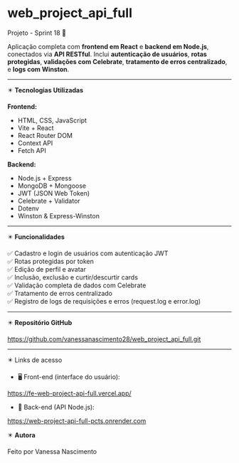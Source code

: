 # web_project_api_full

Projeto - Sprint 18 🚀

Aplicação completa com **frontend em React** e **backend em Node.js**, conectados via **API RESTful**. Inclui **autenticação de usuários**, **rotas protegidas**, **validações com Celebrate**, **tratamento de erros centralizado**, e **logs com Winston**.

---

✴️ **Tecnologias Utilizadas**

**Frontend:**

- HTML, CSS, JavaScript
- Vite + React
- React Router DOM
- Context API
- Fetch API

**Backend:**

- Node.js + Express
- MongoDB + Mongoose
- JWT (JSON Web Token)
- Celebrate + Validator
- Dotenv
- Winston & Express-Winston

---

✴️ **Funcionalidades**

✅ Cadastro e login de usuários com autenticação JWT  
✅ Rotas protegidas por token  
✅ Edição de perfil e avatar  
✅ Inclusão, exclusão e curtir/descurtir cards  
✅ Validação completa de dados com Celebrate  
✅ Tratamento de erros centralizado  
✅ Registro de logs de requisições e erros (request.log e error.log)

---

✴️ **Repositório GitHub**

https://github.com/vanessanascimento28/web_project_api_full.git

---

✴️ Links de acesso

- 🖥️ Front-end (interface do usuário):

https://fe-web-project-api-full.vercel.app/

- 🔌 Back-end (API Node.js):

https://web-project-api-full-pcts.onrender.com

✴️ **Autora**

Feito por Vanessa Nascimento
